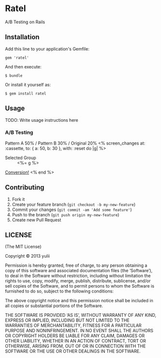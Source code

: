# Ratel

A/B Testing on Rails

## Installation

Add this line to your application's Gemfile:

    gem 'ratel'

And then execute:

    $ bundle

Or install it yourself as:

    $ gem install ratel

## Usage

TODO: Write usage instructions here

### A/B Testing
Pattern A 50% / Pattern B 30% / Original 20%
    <% screen_changes at: :cassette, to: { a: 50, b: 30 }, with: :reset do |g| %>
    <dl>
      <dt>Selected Group</dt>
      <dd><%= g %></dd>
    </dl>
    <a href="javascript: <%= screen_conversion :cassette, :click, g %>">Conversion!</a>
    <% end %>

## Contributing

1. Fork it
2. Create your feature branch (`git checkout -b my-new-feature`)
3. Commit your changes (`git commit -am 'Add some feature'`)
4. Push to the branch (`git push origin my-new-feature`)
5. Create new Pull Request

## LICENSE
(The MIT License)

Copyright © 2013 yulii

Permission is hereby granted, free of charge, to any person obtaining a copy of this software and associated documentation files (the ‘Software’), to deal in the Software without restriction, including without limitation the rights to use, copy, modify, merge, publish, distribute, sublicense, and/or sell copies of the Software, and to permit persons to whom the Software is furnished to do so, subject to the following conditions:

The above copyright notice and this permission notice shall be included in all copies or substantial portions of the Software.

THE SOFTWARE IS PROVIDED ‘AS IS’, WITHOUT WARRANTY OF ANY KIND, EXPRESS OR IMPLIED, INCLUDING BUT NOT LIMITED TO THE WARRANTIES OF MERCHANTABILITY, FITNESS FOR A PARTICULAR PURPOSE AND NONINFRINGEMENT. IN NO EVENT SHALL THE AUTHORS OR COPYRIGHT HOLDERS BE LIABLE FOR ANY CLAIM, DAMAGES OR OTHER LIABILITY, WHETHER IN AN ACTION OF CONTRACT, TORT OR OTHERWISE, ARISING FROM, OUT OF OR IN CONNECTION WITH THE SOFTWARE OR THE USE OR OTHER DEALINGS IN THE SOFTWARE.

